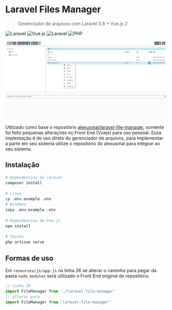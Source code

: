 # Laravel Files Manager
> Gerenciador de arquivos com Laravel 5.8 + Vue.js 2

![Laravel](https://img.shields.io/badge/Laravel-5.6.*-orange.svg) ![Vue.js](https://img.shields.io/badge/Vue.js-2.*-green.svg) ![Laravel](https://img.shields.io/badge/Laravel-5.6.*-orange.svg) ![PHP](https://img.shields.io/badge/php->=7.0.*-blue.svg)

![](./header-demo.png)

Utilizado como base o repositório [alexusmai/laravel-file-manager](https://github.com/alexusmai/laravel-file-manager), somente foi feito pequenas alterações no Front End (Vuejs) para uso pessoal. Essa implentação é de uso direto do gerenciador de arquivos, para implementar a parte em seu sistema utilize o repositório do alexusmai para integrar ao seu sistema.

## Instalação

```sh
# Dependencias do laravel
composer install 

# Linux
cp .env.example .env
# Windows
copy .env.example .env

# Dependencias do Vue.js
npm install

# Testes
php artisan serve 
```

## Formas de uso
Em `resources/js/app.js` na linha 26 se alterar o caminho para pegar da pasta `node_modules` será utilizado o Front End original do repositório.

```js
// linha 26
import FileManager from './laravel-file-manager' 
// alterar para 
import FileManager from 'laravel-file-manager' 
```
